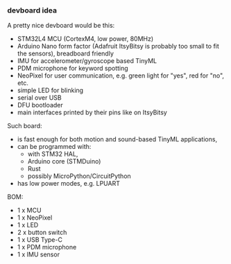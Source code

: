 ### devboard idea

A pretty nice devboard would be this:

* STM32L4 MCU (CortexM4, low power, 80MHz)
* Arduino Nano form factor (Adafruit ItsyBitsy is probably too small to fit the sensors), breadboard friendly
* IMU for accelerometer/gyroscope based TinyML 
* PDM microphone for keyword spotting
* NeoPixel for user communication, e.g. green light for "yes", red for "no", etc.
* simple LED for blinking
* serial over USB
* DFU bootloader
* main interfaces printed by their pins like on ItsyBitsy

Such board:
* is fast enough for both motion and sound-based TinyML applications, 
* can be programmed with:
  * with STM32 HAL, 
  * Arduino core (STMDuino)
  * Rust
  * possibly MicroPython/CircuitPython
* has low power modes, e.g. LPUART




BOM:
* 1 x MCU
* 1 x NeoPixel
* 1 x LED
* 2 x button switch
* 1 x USB Type-C
* 1 x PDM microphone
* 1 x IMU sensor 

